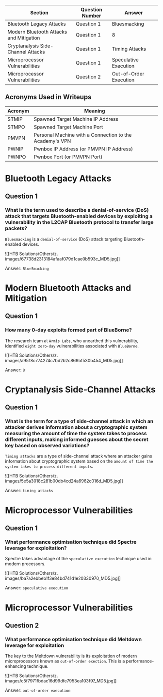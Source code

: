 

| Section                                 | Question Number | Answer                 |
| --------------------------------------- | --------------- | ---------------------- |
| Bluetooth Legacy Attacks                | Question 1      | Bluesmacking           |
| Modern Bluetooth Attacks and Mitigation | Question 1      | 8                      |
| Cryptanalysis Side-Channel Attacks      | Question 1      | Timing Attacks         |
| Microprocessor Vulnerabilities          | Question 1      | Speculative Execution  |
| Microprocessor Vulnerabilities          | Question 2      | Out-of-Order Execution |

## Acronyms Used in Writeups

| Acronym | Meaning |
| --- | --- |
| STMIP | Spawned Target Machine IP Address |
| STMPO | Spawned Target Machine Port |
| PMVPN | Personal Machine with a Connection to the Academy's VPN |
| PWNIP | Pwnbox IP Address (or PMVPN IP Address) |
| PWNPO | Pwnbox Port (or PMVPN Port) |

# Bluetooth Legacy Attacks

## Question 1

### What is the term used to describe a denial-of-service (DoS) attack that targets Bluetooth-enabled devices by exploiting a vulnerability in the L2CAP Bluetooth protocol to transfer large packets?

`Bluesmacking` is a `denial-of-service` (DoS) attack targeting Bluetooth-enabled devices.

![[HTB Solutions/Others/z. images/67738d2313184afaaf079d1cae0b593c_MD5.jpg]]

Answer: `BlueSmacking`

# Modern Bluetooth Attacks and Mitigation

## Question 1

### How many 0-day exploits formed part of BlueBorne?

The research team at `Armis Labs`, who unearthed this vulnerability, identified `eight zero-day` vulnerabilities associated with `BlueBorne`.

![[HTB Solutions/Others/z. images/a9518c774274c7bd2b2c869bf530b454_MD5.jpg]]

Answer: `8`

# Cryptanalysis Side-Channel Attacks

## Question 1

### What is the term for a type of side-channel attack in which an attacker derives information about a cryptographic system measuring the amount of time the system takes to process different inputs, making informed guesses about the secret key based on observed variations?

`Timing attacks` are a type of side-channel attack where an attacker gains information about cryptographic system based on the `amount of time the system takes to process different inputs`.

![[HTB Solutions/Others/z. images/5e5a3018c281b00db4cd24a6962c016d_MD5.jpg]]

Answer: `timing attacks`

# Microprocessor Vulnerabilities

## Question 1

### What performance optimisation technique did Spectre leverage for exploitation?

Spectre takes advantage of the `speculative execution` technique used in modern processors.

![[HTB Solutions/Others/z. images/ba7a2ebbeb1f3e84bd741d1e20330970_MD5.jpg]]

Answer: `speculative execution`

# Microprocessor Vulnerabilities

## Question 2

### What performance optimisation technique did Meltdown leverage for exploitation

The key to the Meltdown vulnerability is its exploitation of modern microprocessors known as `out-of-order exection`. This is a performance-enhancing technique.

![[HTB Solutions/Others/z. images/c5f7971fbdac16d99dfe7953ea103f97_MD5.jpg]]

Answer: `out-of-order execution`